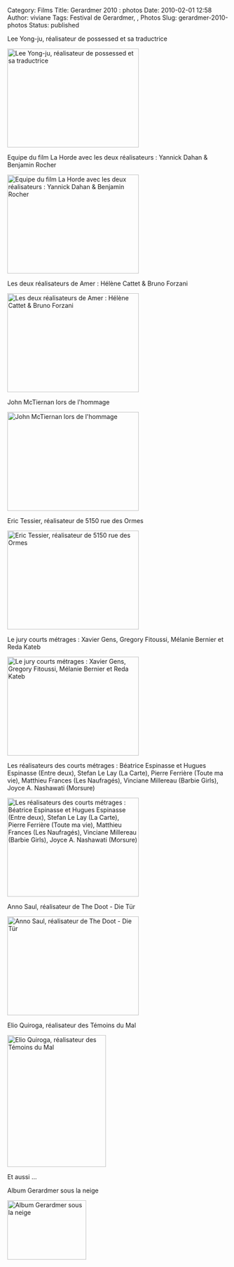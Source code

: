 Category: Films
Title: Gerardmer 2010 : photos
Date: 2010-02-01 12:58
Author: viviane
Tags: Festival de Gerardmer, , Photos
Slug: gerardmer-2010-photos
Status: published

<p>Lee Yong-ju, réalisateur de possessed et sa traductrice</p><img class="size-medium wp-image-1120" title="Présentation de Possessed" src="http://www.viviane-voyages.com/wp-content/uploads/2010/02/P1070022-300x225.jpg" alt="Lee Yong-ju, réalisateur de possessed et sa traductrice" width="300" height="225" />

<p>Equipe du film La Horde avec les deux réalisateurs : Yannick Dahan &amp; Benjamin Rocher</p><img class="size-medium wp-image-1121" title="Présentation de La Horde" src="http://www.viviane-voyages.com/wp-content/uploads/2010/02/P1070051-300x225.jpg" alt="Equipe du film La Horde avec les deux réalisateurs : Yannick Dahan &amp; Benjamin Rocher" width="300" height="225" />

<p>Les deux réalisateurs de Amer : Hélène Cattet &amp; Bruno Forzani</p><img class="size-medium wp-image-1122" title="Présentation de Amer" src="http://www.viviane-voyages.com/wp-content/uploads/2010/02/P1070064-300x225.jpg" alt="Les deux réalisateurs de Amer : Hélène Cattet &amp; Bruno Forzani" width="300" height="225" />

<p>John McTiernan lors de l&#39;hommage</p><a href="http://www.viviane-voyages.com/wp-content/uploads/2010/02/P1070073.jpg"><img class="size-medium wp-image-1123" title="Hommage à John McTiernan" src="http://www.viviane-voyages.com/wp-content/uploads/2010/02/P1070073-300x225.jpg" alt="John McTiernan lors de l&#39;hommage" width="300" height="225" /></a>

<p>Eric Tessier, réalisateur de 5150 rue des Ormes</p><a href="http://www.viviane-voyages.com/wp-content/uploads/2010/02/P1070082.jpg"><img class="size-medium wp-image-1124" title="Présentation de 5150 rue des Ormes" src="http://www.viviane-voyages.com/wp-content/uploads/2010/02/P1070082-300x225.jpg" alt="Eric Tessier, réalisateur de 5150 rue des Ormes" width="300" height="225" /></a>

<p>Le jury courts métrages : Xavier Gens, Gregory Fitoussi, Mélanie Bernier et Reda Kateb</p><a href="http://www.viviane-voyages.com/wp-content/uploads/2010/02/P1070099.jpg"><img class="size-medium wp-image-1125" title="Jury Courts Métrages" src="http://www.viviane-voyages.com/wp-content/uploads/2010/02/P1070099-300x225.jpg" alt="Le jury courts métrages : Xavier Gens, Gregory Fitoussi, Mélanie Bernier et Reda Kateb" width="300" height="225" /></a>

<p>Les réalisateurs des courts métrages : Béatrice Espinasse et Hugues Espinasse (Entre deux), Stefan Le Lay (La Carte), Pierre Ferrière (Toute ma vie), Matthieu Frances (Les Naufragés), Vinciane Millereau (Barbie Girls), Joyce A. Nashawati (Morsure)</p><img class="size-medium wp-image-1126" title="Les courts métrages" src="http://www.viviane-voyages.com/wp-content/uploads/2010/02/P1070109-300x225.jpg" alt="Les réalisateurs des courts métrages : Béatrice Espinasse et Hugues Espinasse (Entre deux), Stefan Le Lay (La Carte), Pierre Ferrière (Toute ma vie), Matthieu Frances (Les Naufragés), Vinciane Millereau (Barbie Girls), Joyce A. Nashawati (Morsure)" width="300" height="225" />

<p>Anno Saul, réalisateur de The Doot - Die Tür</p><a href="http://www.viviane-voyages.com/wp-content/uploads/2010/02/P1070130.jpg"><img class="size-medium wp-image-1127" title="Présentation de The door - Die Tur" src="http://www.viviane-voyages.com/wp-content/uploads/2010/02/P1070130-300x225.jpg" alt="Anno Saul, réalisateur de The Doot - Die Tür" width="300" height="225" /></a>

<p>Elio Quiroga, réalisateur des Témoins du Mal</p><a href="http://www.viviane-voyages.com/wp-content/uploads/2010/02/P1070155.jpg"><img class="size-medium wp-image-1128" title="Présentation des témoins du mal" src="http://www.viviane-voyages.com/wp-content/uploads/2010/02/P1070155-225x300.jpg" alt="Elio Quiroga, réalisateur des Témoins du Mal" width="225" height="300" /></a>

Et aussi ...
<p style="text-align: center;"></p>


<p>Album Gerardmer sous la neige</p><a href="http://www.facebook.com/album.php?aid=141995&amp;id=599044541&amp;l=2d43c64269" target="_blank"><img class=" " title="Album Gerardmer sous la neige" src="http://photos-d.ak.fbcdn.net/hphotos-ak-snc3/hs239.snc3/22672_274010689541_599044541_3321570_99906_a.jpg" alt="Album Gerardmer sous la neige" width="180" height="135" /></a> 

